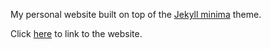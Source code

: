 My personal website built on top of the [Jekyll minima](https://github.com/jekyll/minima) theme.

Click [here](https://chloeyou.github.io/) to link to the website. 
